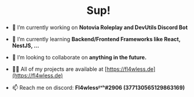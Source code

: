 <h1 align="center">Sup!</h1>

- 🔭 I’m currently working on **Notovia Roleplay and DevUtils Discord Bot**

- 🌱 I’m currently learning **Backend/Frontend Frameworks like React, NestJS, ...**

- 👯 I’m looking to collaborate on **anything in the future.**

- 👨‍💻 All of my projects are available at [https://fl4wless.de](https://fl4wless.de)

- 📫 Reach me on discord: **Fl4wlessᴱˢʰ#2906 (377130565129863169)**
